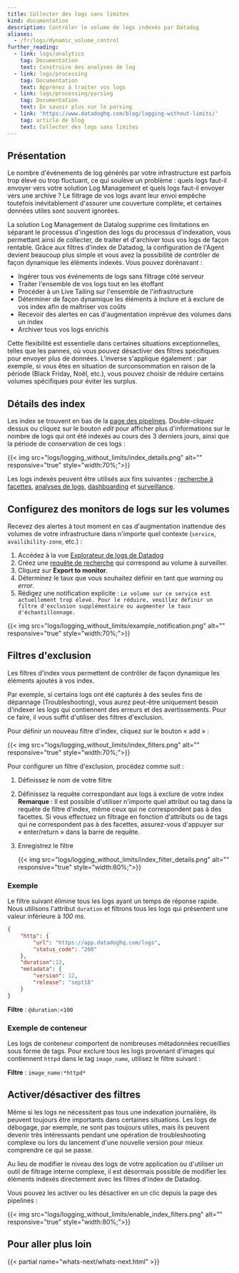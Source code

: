 ```yaml
---
title: Collecter des logs sans limites
kind: documentation
description: Contrôler le volume de logs indexés par Datadog
aliases:
  - /fr/logs/dynamic_volume_control
further_reading:
  - link: logs/analytics
    tag: Documentation
    text: Construire des analyses de log
  - link: logs/processing
    tag: Documentation
    text: Apprenez à traiter vos logs
  - link: logs/processing/parsing
    tag: Documentation
    text: En savoir plus sur le parsing
  - link: 'https://www.datadoghq.com/blog/logging-without-limits/'
    tag: article de blog
    text: Collecter des logs sans limites
---
```

## Présentation

Le nombre d'événements de log générés par votre infrastructure est parfois trop élevé ou trop fluctuant, ce qui soulève un problème : quels logs faut-il envoyer vers votre solution Log Management et quels logs faut-il envoyer vers une archive ? Le filtrage de vos logs avant leur envoi empêche toutefois inévitablement d'assurer une couverture complète, et certaines données utiles sont souvent ignorées.

La solution Log Management de Datalog supprime ces limitations en séparant le processus d'ingestion des logs du processus d'indexation, vous permettant ainsi de collecter, de traiter et d'archiver tous vos logs de façon rentable.
Grâce aux filtres d'index de Datadog, la configuration de l'Agent devient beaucoup plus simple et vous avez la possibilité de contrôler de façon dynamique les éléments indexés.
Vous pouvez dorénavant :

* Ingérer tous vos événements de logs sans filtrage côté serveur
* Traiter l'ensemble de vos logs tout en les étoffant
* Procéder à un Live Tailing sur l'ensemble de l'infrastructure
* Déterminer de façon dynamique les éléments à inclure et à exclure de vos index afin de maîtriser vos coûts
* Recevoir des alertes en cas d'augmentation imprévue des volumes dans un index
* Archiver tous vos logs enrichis

Cette flexibilité est essentielle dans certaines situations exceptionnelles, telles que les pannes, où vous pouvez désactiver des filtres spécifiques pour envoyer plus de données. L'inverse s'applique également : par exemple, si vous êtes en situation de surconsommation en raison de la période (Black Friday, Noël, etc.), vous pouvez choisir de réduire certains volumes spécifiques pour éviter les surplus.

## Détails des index

Les index se trouvent en bas de la [page des pipelines][5]. Double-cliquez dessus ou cliquez sur le bouton *edit* pour afficher plus d'informations sur le nombre de logs qui ont été indexés au cours des 3 derniers jours, ainsi que la période de conservation de ces logs :

{{< img src="logs/logging_without_limits/index_details.png" alt="" responsive="true" style="width:70%;">}}

Les logs indexés peuvent être utilisés aux fins suivantes : [recherche à facettes][1], [analyses de logs][2], [dashboarding][3] et [surveillance][4].

## Configurez des monitors de logs sur les volumes

Recevez des alertes à tout moment en cas d'augmentation inattendue des volumes de votre infrastructure dans n'importe quel contexte (`service`, `availibility-zone`, etc.) :

1. Accédez à la vue [Explorateur de logs de Datadog][6]
2. Créez une [requête de recherche][7] qui correspond au volume à surveiller. 
3. Cliquez sur **Export to monitor**.
4. Déterminez le taux que vous souhaitez définir en tant que *warning* ou *error*.
5. Rédigez une notification explicite : `Le volume sur ce service est actuellement trop élevé. Pour le réduire, veuillez définir un filtre d'exclusion supplémentaire ou augmenter le taux d'échantillonnage.`

{{< img src="logs/logging_without_limits/example_notification.png" alt="" responsive="true" style="width:70%;">}}

## Filtres d'exclusion

Les filtres d'index vous permettent de contrôler de façon dynamique les éléments ajoutés à vos index.

Par exemple, si certains logs ont été capturés à des seules fins de dépannage (Troubleshooting), vous aurez peut-être uniquement besoin d'indexer les logs qui contiennent des erreurs et des avertissements. Pour ce faire, il vous suffit d'utiliser des filtres d'exclusion.

Pour définir un nouveau filtre d'index, cliquez sur le bouton « add » :

{{< img src="logs/logging_without_limits/index_filters.png" alt="" responsive="true" style="width:70%;">}}

Pour configurer un filtre d'exclusion, procédez comme suit :

1. Définissez le nom de votre filtre
2. Définissez la requête correspondant aux logs à exclure de votre index
    **Remarque** : Il est possible d'utiliser n'importe quel attribut ou tag dans la requête de filtre d'index, même ceux qui ne correspondent pas à des facettes. Si vous effectuez un filtrage en fonction d'attributs ou de tags qui ne correspondent pas à des facettes, assurez-vous d'appuyer sur « enter/return » dans la barre de requête.
3. Enregistrez le filtre

    {{< img src="logs/logging_without_limits/index_filter_details.png" alt="" responsive="true" style="width:80%;">}}

### Exemple

Le filtre suivant élimine tous les logs ayant un temps de réponse rapide.
Nous utilisons l'attribut `duration` et filtrons tous les logs qui présentent une valeur inférieure à *100 ms*.

```json
{
    "http": {
        "url": "https://app.datadoghq.com/logs",
        "status_code": "200"
    },
    "duration":12,
    "metadata": {
        "version": 12,
        "release": "sept18"
    }
}
```

**Filtre** : `@duration:<100`

### Exemple de conteneur

Les logs de conteneur comportent de nombreuses métadonnées recueillies sous forme de tags. Pour exclure tous les logs provenant d'images qui contiennent `httpd` dans le tag `image_name`, utilisez le filtre suivant :

**Filtre** : `image_name:*httpd*`

## Activer/désactiver des filtres

Même si les logs ne nécessitent pas tous une indexation journalière, ils peuvent toujours être importants dans certaines situations.
Les logs de débogage, par exemple, ne sont pas toujours utiles, mais ils peuvent devenir très intéressants pendant une opération de troubleshooting complexe ou lors du lancement d'une nouvelle version pour mieux comprendre ce qui se passe.

Au lieu de modifier le niveau des logs de votre application ou d'utiliser un outil de filtrage interne complexe, il est désormais possible de modifier les éléments indexés directement avec les filtres d'index de Datadog.

Vous pouvez les activer ou les désactiver en un clic depuis la page des pipelines :

{{< img src="logs/logging_without_limits/enable_index_filters.png" alt="" responsive="true" style="width:80%;">}}

## Pour aller plus loin

{{< partial name="whats-next/whats-next.html" >}}

[1]: /logs/explore/#facets
[2]: /logs/analytics/
[3]: /logs/analytics/#dashboard
[4]: /monitors/monitor_types/log/
[5]: https://app.datadoghq.com/logs/pipelines
[6]: https://app.datadoghq.com/logs
[7]: /logs/explore/
